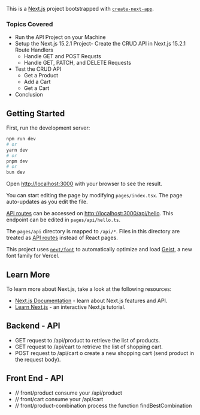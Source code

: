 This is a [Next.js](https://nextjs.org) project bootstrapped with [`create-next-app`](https://nextjs.org/docs/pages/api-reference/create-next-app).


### Topics Covered

- Run the API Project on your Machine
- Setup the Next.js 15.2.1 Project- Create the CRUD API in Next.js 15.2.1 Route Handlers
    - Handle GET and POST Requsts
    - Handle GET, PATCH, and DELETE Requests
- Test the CRUD API
    - Get a Product
    - Add a Cart
    - Get a Cart
- Conclusion

## Getting Started

First, run the development server:

```bash
npm run dev
# or
yarn dev
# or
pnpm dev
# or
bun dev
```

Open [http://localhost:3000](http://localhost:3000) with your browser to see the result.

You can start editing the page by modifying `pages/index.tsx`. The page auto-updates as you edit the file.

[API routes](https://nextjs.org/docs/pages/building-your-application/routing/api-routes) can be accessed on [http://localhost:3000/api/hello](http://localhost:3000/api/hello). This endpoint can be edited in `pages/api/hello.ts`.

The `pages/api` directory is mapped to `/api/*`. Files in this directory are treated as [API routes](https://nextjs.org/docs/pages/building-your-application/routing/api-routes) instead of React pages.

This project uses [`next/font`](https://nextjs.org/docs/pages/building-your-application/optimizing/fonts) to automatically optimize and load [Geist](https://vercel.com/font), a new font family for Vercel.

## Learn More

To learn more about Next.js, take a look at the following resources:

- [Next.js Documentation](https://nextjs.org/docs) - learn about Next.js features and API.
- [Learn Next.js](https://nextjs.org/learn-pages-router) - an interactive Next.js tutorial.


## Backend - API

- GET request to /api/product to retrieve the list of products.
- GET request to /api/cart to retrieve the list of shopping cart.
- POST request to /api/cart o create a new shopping cart (send product in the request body).

## Front End - API

- // front/product consume your /api/product
- // front/cart consume your /api/cart
- // front/product-combination process the function findBestCombination

